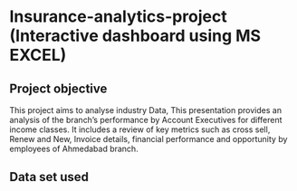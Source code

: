 # Insurance-analytics-project (Interactive dashboard using MS EXCEL)
## Project objective
This project aims to analyse industry Data, This presentation provides an analysis of the branch’s performance by Account Executives for different income classes. It includes a review of key metrics such as cross sell, Renew and New, Invoice details, financial performance and opportunity by employees of Ahmedabad branch.

## Data set used



